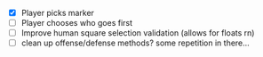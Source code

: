 * [X] Player picks marker
* [ ] Player chooses who goes first
* [ ] Improve human square selection validation (allows for floats rn)
* [ ] clean up offense/defense methods? some repetition in there...

